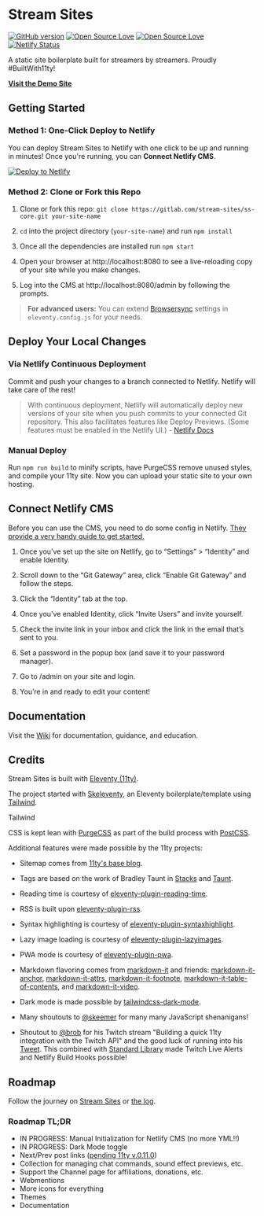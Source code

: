 # Stream Sites

[![GitHub version](https://badge.fury.io/gh/boennemann%2Fbadges.svg)](http://badge.fury.io/gh/boennemann%2Fbadges)
[![Open Source Love](https://badges.frapsoft.com/os/v1/open-source.svg?v=102)](https://github.com/ellerbrock/open-source-badge/) [![Open Source Love](https://badges.frapsoft.com/os/mit/mit.svg?v=102)](https://github.com/ellerbrock/open-source-badge/) [![Netlify Status](https://api.netlify.com/api/v1/badges/f4455669-0ce8-40ea-8ff5-5c31f0aadfa5/deploy-status)](https://app.netlify.com/sites/demo-streamsites/deploys)

A static site boilerplate built for streamers by streamers. Proudly #BuiltWith11ty!

**[Visit the Demo Site](https://demo.streamsites.xyz)**

## Getting Started

### Method 1: One-Click Deploy to Netlify

You can deploy Stream Sites to Netlify with one click to be up and running in minutes! Once you're running, you can **Connect Netlify CMS**.

[![Deploy to Netlify](https://www.netlify.com/img/deploy/button.svg)](https://app.netlify.com/start/deploy)

### Method 2: Clone or Fork this Repo

1. Clone or fork this repo: `git clone https://gitlab.com/stream-sites/ss-core.git your-site-name`

2. `cd` into the project directory (`your-site-name`) and run `npm install`

3. Once all the dependencies are installed run `npm start`

4. Open your browser at http://localhost:8080 to see a live-reloading copy of your site while you make changes.

5. Log into the CMS at http://localhost:8080/admin by following the prompts.

> **For advanced users:** You can extend [Browsersync](https://www.browsersync.io/) settings in `eleventy.config.js` for your needs.

## Deploy Your Local Changes

### Via Netlify Continuous Deployment

Commit and push your changes to a branch connected to Netlify. Netlify will take care of the rest!

> With continuous deployment, Netlify will automatically deploy new versions of your site when you push commits to your connected Git repository. This also facilitates features like Deploy Previews. (Some features must be enabled in the Netlify UI.) - [Netlify Docs](https://docs.netlify.com/cli/get-started/#continuous-deployment)

### Manual Deploy

Run `npm run build` to minify scripts, have PurgeCSS remove unused styles, and compile your 11ty site. Now you can upload your static site to your own hosting.

## Connect Netlify CMS

Before you can use the CMS, you need to do some config in Netlify. [They provide a very handy guide to get started.](https://www.netlify.com/docs/identity/)

1. Once you’ve set up the site on Netlify, go to “Settings” > “Identity” and enable Identity.

2. Scroll down to the “Git Gateway” area, click “Enable Git Gateway” and follow the steps.

3. Click the “Identity” tab at the top.

4. Once you’ve enabled Identity, click “Invite Users” and invite yourself.

5. Check the invite link in your inbox and click the link in the email that’s sent to you.

6. Set a password in the popup box (and save it to your password manager).

7. Go to /admin on your site and login.

8. You’re in and ready to edit your content!

## Documentation

Visit the [Wiki](https://gitlab.com/stream-sites/ss-core/-/wikis/home) for documentation, guidance, and education.

## Credits

Stream Sites is built with [Eleventy (11ty)](https://www.11ty.dev/).

The project started with [Skeleventy](https://skeleventy.netlify.com/), an Eleventy boilerplate/template using [Tailwind](https://tailwindcss.com/).

Tailwind

CSS is kept lean with [PurgeCSS](https://www.purgecss.com/) as part of the build process with [PostCSS](https://postcss.org/).

Additional features were made possible by the 11ty projects:

- Sitemap comes from [11ty's base blog](https://github.com/11ty/eleventy-base-blog).

- Tags are based on the work of Bradley Taunt in [Stacks](https://github.com/bradleytaunt/stacks-11ty) and [Taunt](https://github.com/bradleytaunt/eleventy-taunt).

- Reading time is courtesy of [eleventy-plugin-reading-time](https://www.npmjs.com/package/eleventy-plugin-reading-time).

- RSS is built upon [eleventy-plugin-rss](https://www.npmjs.com/package/@11ty/eleventy-plugin-rss).

- Syntax highlighting is courtesy of [eleventy-plugin-syntaxhighlight](https://www.npmjs.com/package/@11ty/eleventy-plugin-syntaxhighlight).

- Lazy image loading is courtesy of [eleventy-plugin-lazyimages](https://www.npmjs.com/package/eleventy-plugin-lazyimages).

- PWA mode is courtesy of [eleventy-plugin-pwa](https://www.npmjs.com/package/eleventy-plugin-pwa).

- Markdown flavoring comes from [markdown-it](https://www.npmjs.com/package/markdown-it) and friends: [markdown-it-anchor](https://www.npmjs.com/package/markdown-it-anchor), [markdown-it-attrs](https://www.npmjs.com/package/markdown-it-attrs), [markdown-it-footnote](https://www.npmjs.com/package/markdown-it-footnote), [markdown-it-table-of-contents](https://www.npmjs.com/package/markdown-it-table-of-contents), and [markdown-it-video](https://www.npmjs.com/package/markdown-it-video).

- Dark mode is made possible by [tailwindcss-dark-mode](https://www.npmjs.com/package/tailwindcss-dark-mode).

- Many shoutouts to [@skeemer](https://gitlab.com/skeemer) for many many JavaScript shenanigans!

- Shoutout to [@brob](https://twitter.com/brob) for his Twitch stream "Building a quick 11ty integration with the Twitch API" and the good luck of running into his [Tweet](https://twitter.com/brob/status/1232016529300037634). This combined with [Standard Library](https://build.stdlib.com/) made Twitch Live Alerts and Netlify Build Hooks possible!

## Roadmap

Follow the journey on [Stream Sites](https://streamsites.xyz) or [the log](https://airtable.com/shryN9sES7sNSBlGs/tblKH3jM73HsOUDBu?backgroundColor=pink&layout=card&blocks=hide).

### Roadmap TL;DR

- IN PROGRESS: Manual Initialization for Netlify CMS (no more YML!!)
- IN PROGRESS: Dark Mode toggle
- Next/Prev post links ([pending 11ty v.0.11.0](https://www.11ty.dev/docs/filters/collection-items/))
- Collection for managing chat commands, sound effect previews, etc.
- Support the Channel page for affiliations, donations, etc.
- Webmentions
- More icons for everything
- Themes
- Documentation
